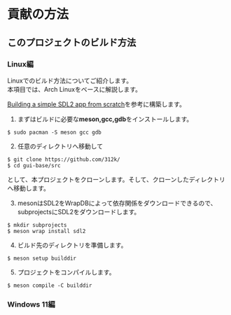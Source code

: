 # 貢献の方法

## このプロジェクトのビルド方法

### Linux編

Linuxでのビルド方法についてご紹介します。  
本項目では、Arch Linuxをベースに解説します。  

[Building a simple SDL2 app from scratch](https://mesonbuild.com/GuiTutorial.html)を参考に構築します。  
1. まずはビルドに必要な**meson,gcc,gdb**をインストールします。

```shell
$ sudo pacman -S meson gcc gdb
```

2. 任意のディレクトリへ移動して

```shell
$ git clone https://github.com/312k/
$ cd gui-base/src
```

として、本プロジェクトをクローンします。そして、クローンしたディレクトリへ移動します。

3. mesonはSDL2をWrapDBによって依存関係をダウンロードできるので、subprojectsにSDL2をダウンロードします。

```shell
$ mkdir subprojects
$ meson wrap install sdl2
```

4. ビルド先のディレクトリを準備します。

```shell
$ meson setup builddir
```

5. プロジェクトをコンパイルします。

```shell
$ meson compile -C builddir
```

### Windows 11編
